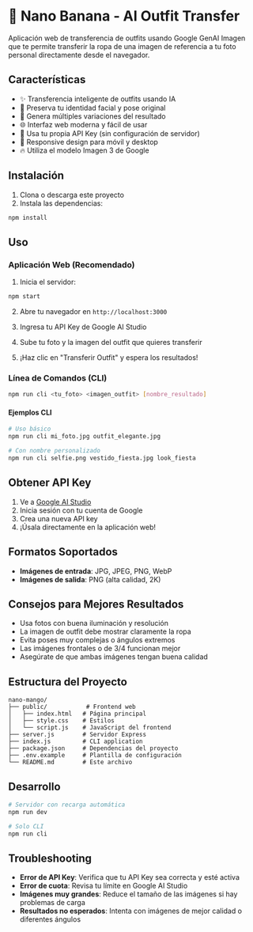 # 🍌 Nano Banana - AI Outfit Transfer

Aplicación web de transferencia de outfits usando Google GenAI Imagen que te permite transferir la ropa de una imagen de referencia a tu foto personal directamente desde el navegador.

## Características

- ✨ Transferencia inteligente de outfits usando IA
- 🎯 Preserva tu identidad facial y pose original
- 🎨 Genera múltiples variaciones del resultado
- 🌐 Interfaz web moderna y fácil de usar
- 🔐 Usa tu propia API Key (sin configuración de servidor)
- 📱 Responsive design para móvil y desktop
- 🔥 Utiliza el modelo Imagen 3 de Google

## Instalación

1. Clona o descarga este proyecto
2. Instala las dependencias:
```bash
npm install
```

## Uso

### Aplicación Web (Recomendado)

1. Inicia el servidor:
```bash
npm start
```

2. Abre tu navegador en `http://localhost:3000`

3. Ingresa tu API Key de Google AI Studio

4. Sube tu foto y la imagen del outfit que quieres transferir

5. ¡Haz clic en "Transferir Outfit" y espera los resultados!

### Línea de Comandos (CLI)

```bash
npm run cli <tu_foto> <imagen_outfit> [nombre_resultado]
```

#### Ejemplos CLI
```bash
# Uso básico
npm run cli mi_foto.jpg outfit_elegante.jpg

# Con nombre personalizado
npm run cli selfie.png vestido_fiesta.jpg look_fiesta
```

## Obtener API Key

1. Ve a [Google AI Studio](https://aistudio.google.com/app/apikey)
2. Inicia sesión con tu cuenta de Google
3. Crea una nueva API key
4. ¡Úsala directamente en la aplicación web!

## Formatos Soportados

- **Imágenes de entrada**: JPG, JPEG, PNG, WebP
- **Imágenes de salida**: PNG (alta calidad, 2K)

## Consejos para Mejores Resultados

- Usa fotos con buena iluminación y resolución
- La imagen de outfit debe mostrar claramente la ropa
- Evita poses muy complejas o ángulos extremos
- Las imágenes frontales o de 3/4 funcionan mejor
- Asegúrate de que ambas imágenes tengan buena calidad

## Estructura del Proyecto

```
nano-mango/
├── public/           # Frontend web
│   ├── index.html   # Página principal
│   ├── style.css    # Estilos
│   └── script.js    # JavaScript del frontend
├── server.js        # Servidor Express
├── index.js         # CLI application
├── package.json     # Dependencias del proyecto
├── .env.example     # Plantilla de configuración
└── README.md        # Este archivo
```

## Desarrollo

```bash
# Servidor con recarga automática
npm run dev

# Solo CLI
npm run cli
```

## Troubleshooting

- **Error de API Key**: Verifica que tu API Key sea correcta y esté activa
- **Error de cuota**: Revisa tu límite en Google AI Studio
- **Imágenes muy grandes**: Reduce el tamaño de las imágenes si hay problemas de carga
- **Resultados no esperados**: Intenta con imágenes de mejor calidad o diferentes ángulos